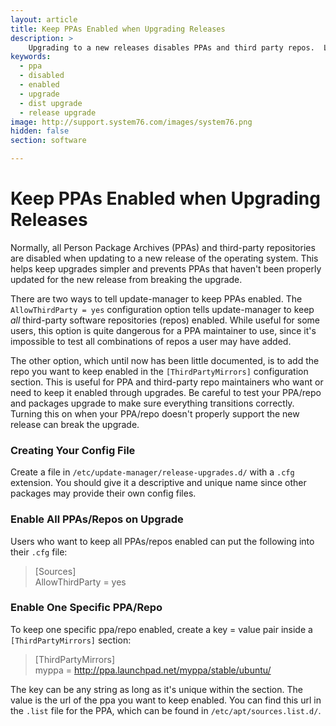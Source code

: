 ```yaml
---
layout: article
title: Keep PPAs Enabled when Upgrading Releases
description: >
    Upgrading to a new releases disables PPAs and third party repos.  Learn how to keep your PPA or third party repo enabled during upgrades.
keywords:
  - ppa
  - disabled
  - enabled
  - upgrade
  - dist upgrade
  - release upgrade
image: http://support.system76.com/images/system76.png
hidden: false
section: software

---
```


# Keep PPAs Enabled when Upgrading Releases 

Normally, all Person Package Archives (PPAs) and third-party repositories are disabled when updating to a new release of the operating system.  This helps keep upgrades simpler and prevents PPAs that haven't been properly updated for the new release from breaking the upgrade.

There are two ways to tell update-manager to keep PPAs enabled. The `AllowThirdParty = yes` configuration option tells update-manager to keep *all* third-party software repositories (repos) enabled. While useful for some users, this option is quite dangerous for a PPA maintainer to use, since it's impossible to test all combinations of repos a user may have added.

The other option, which until now has been little documented, is to add the repo you want to keep enabled in the `[ThirdPartyMirrors]` configuration section. This is useful for PPA and third-party repo maintainers who want or need to keep it enabled through upgrades. Be careful to test your PPA/repo and packages upgrade to make sure everything transitions correctly. Turning this on when your PPA/repo doesn't properly support the new release can break the upgrade.

### Creating Your Config File

Create a file in `/etc/update-manager/release-upgrades.d/` with a `.cfg` extension. You should give it a descriptive and unique name since other packages may provide their own config files.

### Enable All PPAs/Repos on Upgrade

Users who want to keep all PPAs/repos enabled can put the following into their `.cfg` file:

> \[Sources\]  
> AllowThirdParty = yes  

### Enable One Specific PPA/Repo

To keep one specific ppa/repo enabled, create a key = value pair inside a `[ThirdPartyMirrors]` section:

> \[ThirdPartyMirrors\]  
> myppa = http://ppa.launchpad.net/myppa/stable/ubuntu/  

The key can be any string as long as it's unique within the section. The value is the url of the ppa you want to keep enabled.  You can find this url in the `.list` file for the PPA, which can be found in `/etc/apt/sources.list.d/`.
